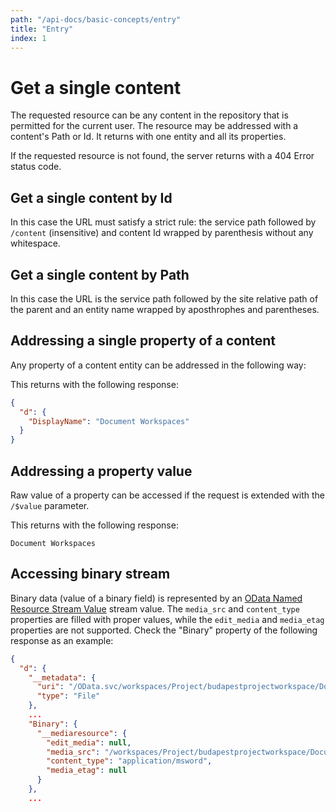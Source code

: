 ```yaml
---
path: "/api-docs/basic-concepts/entry"
title: "Entry"
index: 1
---
```


# Get a single content

The requested resource can be any content in the repository that is permitted for the current user. The resource may be addressed with a content's Path or Id. It returns with one entity and all its properties.

If the requested resource is not found, the server returns with a 404 Error status code.

## Get a single content by Id

In this case the URL must satisfy a strict rule: the service path followed by `/content` (insensitive) and content Id wrapped by parenthesis without any whitespace.

[comment]: # (Example here - REST, .NET, JavaScript, Reactjs)

## Get a single content by Path

In this case the URL is the service path followed by the site relative path of the parent and an entity name wrapped by aposthrophes and parentheses.

[comment]: # (Example here - REST, .NET, JavaScript, Reactjs)

## Addressing a single property of a content

Any property of a content entity can be addressed in the following way:

[comment]: # (Example here - REST, .NET, JavaScript, Reactjs)

This returns with the following response:

```json
{
  "d": {
    "DisplayName": "Document Workspaces"
  }
}
```

## Addressing a property value

Raw value of a property can be accessed if the request is extended with the `/$value` parameter.

[comment]: # (Example here - REST, .NET, JavaScript, Reactjs)

This returns with the following response:

```Document Workspaces```

## Accessing binary stream

Binary data (value of a binary field) is represented by an [OData Named Resource Stream Value](https://www.odata.org/documentation/odata-version-3-0/json-verbose-format/) stream value. The `media_src` and `content_type` properties are filled with proper values, while the `edit_media` and `media_etag` properties are not supported. Check the "Binary" property of the following response as an example:

```json
{
  "d": {
    "__metadata": {
      "uri": "/OData.svc/workspaces/Project/budapestprojectworkspace/Document_Library('Aenean semper.doc')",
      "type": "File"
    },
    ...
    "Binary": {
      "__mediaresource": {
        "edit_media": null,
        "media_src": "/workspaces/Project/budapestprojectworkspace/Document_Library/Aenean semper.doc",
        "content_type": "application/msword",
        "media_etag": null
      }
    },
    ...
```